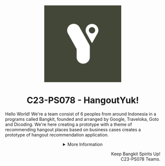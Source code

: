 <p align="center"><img src="https://github.com/HangoutYuk/.github/blob/main/profile/our_logo.jpg" width="250px"></p>

<h1 align="center"> C23-PS078 - HangoutYuk! </h1>

Hello World! We're a team consist of 6 peoples from around Indonesia in a programs called Bangkit, founded and arranged by Google, Traveloka, Goto and Dicoding. We're here creating a prototype with a theme of recommending hangout places based on business cases creates a prototype of hangout recommendation application.

<details>
   <summary align="center">More Information</summary>

<h2 align="center">Hangout Cuk!</h2>
<p align="center"><img src="https://github.com/HangoutYuk/.github/blob/main/profile/sarapan.png"/></p>

**HangoutYuk!** (or **HaYuk!**) is the solution to easily planning hangout events with your friends and family. Everyone is longing to reunite with their loved ones after the pandemic, but with the overwhelming (or limited) amount of information that is available, the process of planning hangouts can be challenging and time-consuming for most people, leading to the outcome of cancelled plans and unrealized reunions. With HaYuk!, there is no need to worry any longer, as it provides the necessary features for users to effectively gather with their acquaintances in a streamlined manner at a place that fits everyone’s needs. Using the Google Maps API, HaYuk! gathers information on the local hotspots in a user’s area and recommends the best ones for them to use in their gathering events. HaYuk! also implements a group chat with voting and enrollment features to facilitate users' needs for efficient group decision-making. Additionally, HaYuk! closely works with business SMEs to support the development of digital tourism and enhance the economic development of nearby communities.

<p align="center">
    <br>
   Download Now!(masih nunggu link APK)
   <br>
   <a href="./README.md"><img src="https://img.shields.io/badge/Android-3DDC84?style=for-the-badge&logo=android&logoColor=white" /></a>
</p>

## Our Teams

Our teams formed 3 different division with each division has a different tasks. From Cloud Computing which provides an API for the data and connecting Machine Learning Division with the Mobile Development Division. Machine Learning Division which will provide an algorithm to optimize what and how the hangout places displayed. Mobile Development Division which makes an application interface for display the hangout recommendation app prototypes.

### Cloud Computing Division

| Bangkit ID  | Name                    | University            | Contact                                                |
| ----------- | ----------------------- | --------------------- | ------------------------------------------------------ |
| C360DSX3696 | Ariq Muhammad Sulthan   | Universitas Indonesia | [Linkedin](https://www.linkedin.com/in/ariqsulthan/)   |
| M309DSX0159 | Rafsanjani Nurul Irsyad | Universitas Telkom    | [Linkedin](https://www.linkedin.com/in/rafsanjani-ni/) |

### Machine Learning Division

| Bangkit ID  | Name                      | University                       | Contact                                                                     |
| ----------- | ------------------------- | -------------------------------- | --------------------------------------------------------------------------- |
| M360DSX3692 | Adri Firmansya Sofyan     | Universitas Telkom               | [Linkedin](https://www.linkedin.com/in/adri-firmansya-sofyan-9215b2271/)    |
| M309DSX0159 | Muhammad Rafi Valliansyah | Universitas Pendidikan Indonesia | [Linkedin](https://www.linkedin.com/in/muhammad-rafi-valliansyah-47677882/) |
| M169DSY2157 | Sania Rizka Ramadhani     | Universitas Gadjah Mada          | [Linkedin](https://www.linkedin.com/in/saniarizka/)                         |

### Mobile Development Division

| Bangkit ID  | Name                   | University                              | Contact                                                                   |
| ----------- | ---------------------- | --------------------------------------- | ------------------------------------------------------------------------- |
| A200DKX4519 | Muhammad Farhan Anshor | Universitas Islam Negeri Sunan Kalijaga | [Linkedin](https://www.linkedin.com/in/muhammad-farhan-anshor-779288181/) |

## Repository

### Cloud Computing

1. [HangoutYuk! API](https://github.com/HangoutYuk/hayuk-api).
2. [HangoutYuk! Vote API](https://github.com/HangoutYuk/hayuk-vote-api)

### Machine Learning

1. [HangoutYuk! Endpoint](https://github.com/HangoutYuk/hayuk-ml-endpoint)
2. [HangoutYuk! Research](https://github.com/HangoutYuk/hayuk-ml-research)

### Mobile Development

1. [HangoutYuk! App](https://github.com/HangoutYuk/hayuk-android)

> _So einfach ist es schon, wie kannst du es nicht schaffen?_

</details>

<p align="right"> Keep Bangkit Spirits Up! <br> C23-PS078 Teams. </p>
